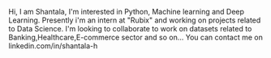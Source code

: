 Hi, I am Shantala, 
I'm interested in Python, Machine learning and Deep Learning. 
Presently i'm an intern at "Rubix" and working on projects related to Data Science. 
I'm looking to collaborate to work on datasets related to Banking,Healthcare,E-commerce sector and so on... 
You can contact me on linkedin.com/in/shantala-h
